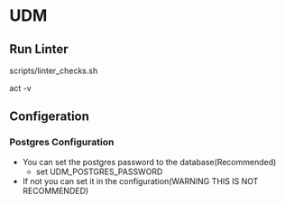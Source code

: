 # UDM

## Run Linter

scripts/linter_checks.sh

act -v

## Configeration

### Postgres Configuration
* You can set the postgres password to the database(Recommended)
    * set UDM_POSTGRES_PASSWORD 
* If not you can set it in the configuration(WARNING THIS IS NOT RECOMMENDED)